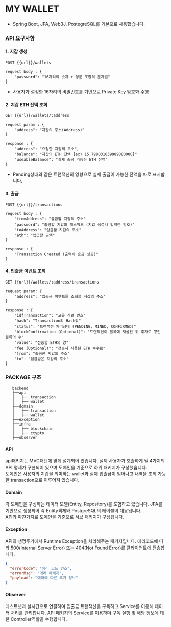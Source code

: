 # MY WALLET

- Spring Boot, JPA, Web3J, PostegreSQL를 기본으로 사용했습니다.

### API 요구사항

#### 1. 지갑 생성

```
POST {{url}}/wallets

request body : {
    "password": "16자리의 숫자 + 영문 조합의 문자열"
}
```

- 사용자가 설정한 16자리의 비밀번호를 기반으로 Private Key 암호화 수행

#### 2. 지갑 ETH 잔액 조회

```
GET {{url}}/wallets/:address

request param : {
    "address": "지갑의 주소(Address)"
}

response : {
    "address": "요청한 지갑의 주소",
    "balance": "지갑의 ETH 잔액 [ex) 15.798031039989080000]"
    "useableBalance": "실제 출금 가능한 ETH 잔액"
}
```

- Pending상태와 같은 트랜잭션의 영향으로 실제 출금이 가능한 잔액을 따로 표시합니다.

#### 3. 출금

```
POST {{url}}/transactions

request body : {
    "fromAddress": "출금할 지갑의 주소"
    "password": "출금할 지갑의 패스워드 (지갑 생성시 입력한 암호)"
    "toAddress": "입금할 지갑의 주소"
    "eth": "입급할 금액"
}

response : {
    "Transaction Created (출력시 송금 성공)" 
}
```

#### 4. 입출금 이벤트 조회

```
GET {{url}}/wallets/:address/transactions

request param: {
    "address": "입출금 이벤트를 조회할 지갑의 주소"
}

response : {
    "idfTransaction": "고유 식별 번호"
    "hash": "Transaction의 Hash값"
    "status": "트랜잭션 처리상태 (PENDING, MINED, CONFIRMED)"
    "blockConfirmation (Optional)": "트랜잭션이 블록에 채굴된 뒤 추가로 쌓인 블록의 수"
    "value": "전송할 ETH의 양"
    "fee (Optional)": "전송시 사용된 ETH 수수료"
    "from": "출금한 지갑의 주소"
    "to": "입금받은 지갑의 주소"
}
```

### PACKAGE 구조

```
   backend
   ├──api
   │   ├── transaction
   │   ├── wallet
   ├──domain
   │   ├── transaction
   │   ├── wallet
   ├──exception
   ├──infra
   │   ├── blockchain
   │   ├── ctypto
   ├──observer
```

#### API

api패키지는 MVC패턴에 맞게 설계되어 있습니다. 실제 사용자가 호출하게 될 4가지의 API 명세가 구현되어 있으며 도메인을 기준으로 하위 패키지가 구성했습니다.   
도메인은 사용자의 지갑을 의미하는 wallet과 실제 입출금이 일어나고 내역을 조회 가능한 transaction으로 이루어져 있습니다.

#### Domain

각 도메인을 구성하는 데이터 모델(Entity, Repository)를 포함하고 있습니다. JPA를 기반으로 생성되어 각 Entity객체와 PostgreSQL의 테이블이
대응됩니다.  
API와 마찬가지로 도메인을 기준으로 서브 패키지가 구성됩니다.

#### Exception

API의 생명주기에서 Runtime Exception을 처리해주는 패키지입니다. 에러코드에 따라 500(Internal Server Error) 또는 404(Not Found
Error)를 클라이언트에 전송합니다.

```json
{
  "errorCode": "에러 코드 번호",
  "errorMsg": "에러 메세지",
  "payload": "에러에 따른 추가 정보"
}
```

#### Observer

테스트넷과 실시간으로 연결하여 입출금 트랜잭션을 구독하고 Service를 이용해 데이터 처리를 관리합니다. API 패키지의 Service를 이용하며 구독 실행 및 해당 정보에 대한
Controller역할을 수행합니다.
